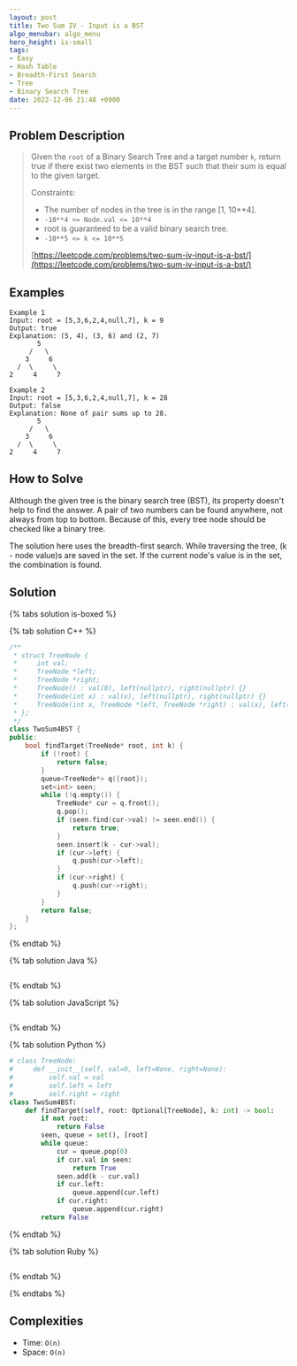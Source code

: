 ```yaml
---
layout: post
title: Two Sum IV - Input is a BST
algo_menubar: algo_menu
hero_height: is-small
tags:
- Easy
- Hash Table
- Breadth-First Search
- Tree
- Binary Search Tree
date: 2022-12-06 21:48 +0900
---
```

## Problem Description
> Given the `root` of a Binary Search Tree and a target number `k`, return true if there exist
> two elements in the BST such that their sum is equal to the given target.
>
> Constraints:
> - The number of nodes in the tree is in the range [1, 10**4].
> - `-10**4 <= Node.val <= 10**4`
> - root is guaranteed to be a valid binary search tree.
> - `-10**5 <= k <= 10**5`
>
> [https://leetcode.com/problems/two-sum-iv-input-is-a-bst/](https://leetcode.com/problems/two-sum-iv-input-is-a-bst/)

## Examples
```
Example 1
Input: root = [5,3,6,2,4,null,7], k = 9
Output: true
Explanation: (5, 4), (3, 6) and (2, 7)
       5
     /   \
    3     6
  /  \     \
2     4     7
```

```
Example 2
Input: root = [5,3,6,2,4,null,7], k = 28
Output: false
Explanation: None of pair sums up to 28.
       5
     /   \
    3     6
  /  \     \
2     4     7
```

## How to Solve
Although the given tree is the binary search tree (BST), its property doesn't help to find the answer.
A pair of two numbers can be found anywhere, not always from top to bottom.
Because of this, every tree node should be checked like a binary tree.

The solution here uses the breadth-first search.
While traversing the tree, (k - node value)s are saved in the set.
If the current node's value is in the set, the combination is found.

## Solution

{% tabs solution is-boxed %}

{% tab solution C++ %}
```cpp
/**
 * struct TreeNode {
 *     int val;
 *     TreeNode *left;
 *     TreeNode *right;
 *     TreeNode() : val(0), left(nullptr), right(nullptr) {}
 *     TreeNode(int x) : val(x), left(nullptr), right(nullptr) {}
 *     TreeNode(int x, TreeNode *left, TreeNode *right) : val(x), left(left), right(right) {}
 * };
 */
class TwoSum4BST {
public:
    bool findTarget(TreeNode* root, int k) {
        if (!root) {
            return false;
        }
        queue<TreeNode*> q({root});
        set<int> seen;
        while (!q.empty()) {
            TreeNode* cur = q.front();
            q.pop();
            if (seen.find(cur->val) != seen.end()) {
                return true;
            }
            seen.insert(k - cur->val);
            if (cur->left) {
                q.push(cur->left);
            }
            if (cur->right) {
                q.push(cur->right);
            }
        }
        return false;
    }
};
```
{% endtab %}

{% tab solution Java %}
```java

```
{% endtab %}

{% tab solution JavaScript %}
```js

```
{% endtab %}

{% tab solution Python %}
```python
# class TreeNode:
#     def __init__(self, val=0, left=None, right=None):
#         self.val = val
#         self.left = left
#         self.right = right
class TwoSum4BST:
    def findTarget(self, root: Optional[TreeNode], k: int) -> bool:
        if not root:
            return False
        seen, queue = set(), [root]
        while queue:
            cur = queue.pop(0)
            if cur.val in seen:
                return True
            seen.add(k - cur.val)
            if cur.left:
                queue.append(cur.left)
            if cur.right:
                queue.append(cur.right)
        return False
```
{% endtab %}

{% tab solution Ruby %}
```ruby

```
{% endtab %}

{% endtabs %}


## Complexities
- Time: `O(n)`
- Space: `O(n)`
